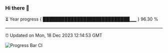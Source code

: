 ### Hi there 👋

⏳ Year progress { ████████████████████████████▁▁ } 96.30 %

---

⏰ Updated on Mon, 18 Dec 2023 12:14:53 GMT

![Progress Bar CI](https://github.com/Shyam-Makwana/GitHub-Actions-Demo/workflows/Progress%20Bar%20CI/badge.svg)
